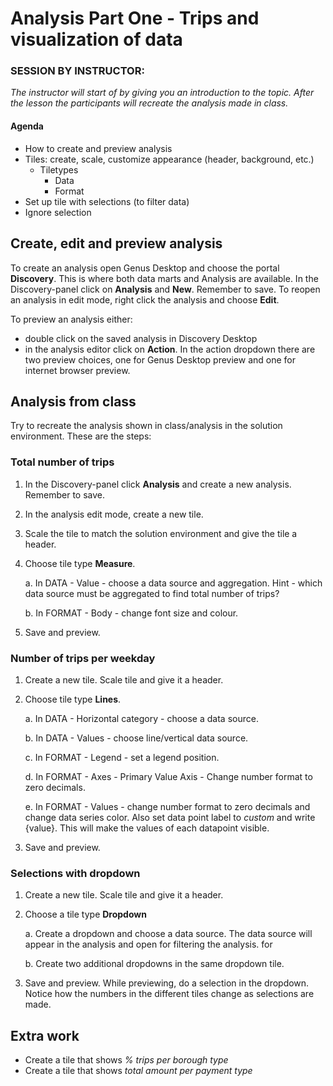 
# Analysis Part One - Trips and visualization of data

### SESSION BY INSTRUCTOR: 
_The instructor will start of by giving you an introduction to the topic. After the lesson the participants will recreate the analysis made in class._

#### Agenda 

- How to create and preview analysis
- Tiles: create, scale, customize appearance (header, background, etc.)
	- Tiletypes
		- Data
		- Format 
- Set up tile with selections (to filter data)
- Ignore selection

## Create, edit and preview analysis

To create an analysis open Genus Desktop and choose the portal **Discovery**. This is where both data marts and Analysis are available. In the Discovery-panel click on **Analysis** and **New**. Remember to save. To reopen an analysis in edit mode, right click the analysis and choose **Edit**.  

To preview an analysis either: 

- double click on the saved analysis in Discovery Desktop
- in the analysis editor click on **Action**. In the action dropdown there are two preview choices, one for Genus Desktop preview and one for internet browser preview.   

## Analysis from class

Try to recreate the analysis shown in class/analysis in the solution environment. These are the steps: 

### Total number of trips

1. In the Discovery-panel click **Analysis** and create a new analysis. Remember to save.  

2. In the analysis edit mode, create a new tile.

3. Scale the tile to match the solution environment and give the tile a header.

4. Choose tile type **Measure**.
	
    a. In DATA - Value - choose a data source and aggregation. Hint - which data source must be aggregated to find total number of trips? 
	
    b. In FORMAT - Body - change font size and colour.

5. Save and preview.

### Number of trips per weekday

1. Create a new tile. Scale tile and give it a header. 

2. Choose tile type **Lines**.

    a. In DATA - Horizontal category - choose a data source.

    b. In DATA - Values - choose line/vertical data source.

    c. In FORMAT - Legend - set a legend position.

    d. In FORMAT - Axes - Primary Value Axis - Change number format to zero decimals.

    e. In FORMAT - Values - change number format to zero decimals and change data series color. Also set data point label to _custom_ and write {value}. This will make the values of each datapoint visible. 

3. Save and preview. 

### Selections with dropdown

1. Create a new tile. Scale tile and give it a header. 

2. Choose a tile type **Dropdown**
	
    a. Create a dropdown and choose a data source. The data source will appear in the analysis and open for filtering the analysis. for 

    b. Create two additional dropdowns in the same dropdown tile.  

3. Save and preview. While previewing, do a selection in the dropdown. Notice how the numbers in the different tiles change as selections are made. 

## Extra work 

- Create a tile that shows _% trips per borough type_ 
- Create a tile that shows _total amount per payment type_

